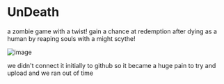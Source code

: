 # UnDeath
a zombie game with a twist! gain a chance at redemption after dying as a human by reaping souls with a might scythe!

![image](https://github.com/eplxy/conu8-zombie-game/assets/93779447/ebc12ddd-1157-4c19-954d-667b29c5a082)

we didn't connect it initially to github so it became a huge pain to try and upload and we ran out of time
